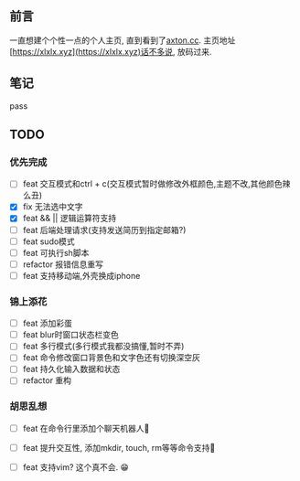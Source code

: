 ## 前言
一直想建个个性一点的个人主页, 直到看到了[axton.cc](https://axton.cc). 主页地址[https://xlxlx.xyz](https://xlxlx.xyz)话不多说, 放码过来.

## 笔记
pass

## TODO

### 优先完成
- [ ] feat 交互模式和ctrl + c(交互模式暂时做修改外框颜色,主题不改,其他颜色辣么丑)
- [x] fix 无法选中文字 
- [x] feat && || 逻辑运算符支持
- [ ] feat 后端处理请求(支持发送简历到指定邮箱?)
- [ ] feat sudo模式
- [ ] feat 可执行sh脚本
- [ ] refactor 报错信息重写
- [ ] feat 支持移动端,外壳换成iphone

### 锦上添花
- [ ] feat 添加彩蛋
- [ ] feat blur时窗口状态栏变色
- [ ] feat 多行模式(多行模式我都没搞懂,暂时不弄)
- [ ] feat 命令修改窗口背景色和文字色还有切换深空灰
- [ ] feat 持久化输入数据和状态
- [ ] refactor 重构

### 胡思乱想
- [ ] feat 在命令行里添加个聊天机器人🤖
- [ ] feat 提升交互性, 添加mkdir, touch, rm等等命令支持🤔
- [ ] feat 支持vim? 这个真不会. 😁

